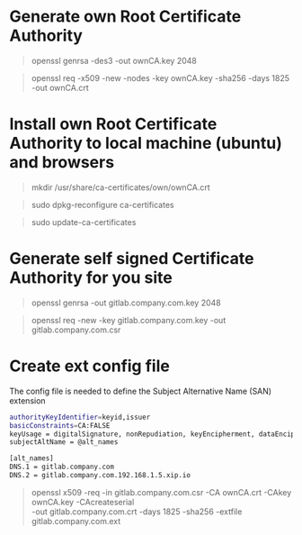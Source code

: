 # Generate own Root Certificate Authority

> openssl genrsa -des3 -out ownCA.key 2048

> openssl req -x509 -new -nodes -key ownCA.key -sha256 -days 1825 -out ownCA.crt

# Install own Root Certificate Authority to local machine (ubuntu) and browsers

> mkdir /usr/share/ca-certificates/own/ownCA.crt

> sudo dpkg-reconfigure ca-certificates

> sudo update-ca-certificates

# Generate self signed Certificate Authority for you site

> openssl genrsa -out gitlab.company.com.key 2048

> openssl req -new -key gitlab.company.com.key -out gitlab.company.com.csr

# Create ext config file

The config file is needed to define the Subject Alternative Name (SAN) extension

```bash
authorityKeyIdentifier=keyid,issuer
basicConstraints=CA:FALSE
keyUsage = digitalSignature, nonRepudiation, keyEncipherment, dataEncipherment
subjectAltName = @alt_names

[alt_names]
DNS.1 = gitlab.company.com
DNS.2 = gitlab.company.com.192.168.1.5.xip.io
```

> openssl x509 -req -in gitlab.company.com.csr -CA ownCA.crt -CAkey ownCA.key -CAcreateserial \
-out gitlab.company.com.crt -days 1825 -sha256 -extfile gitlab.company.com.ext